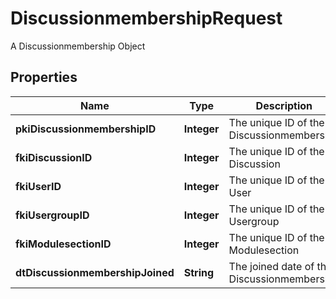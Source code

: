 

# DiscussionmembershipRequest

A Discussionmembership Object

## Properties

| Name | Type | Description | Notes |
|------------ | ------------- | ------------- | -------------|
|**pkiDiscussionmembershipID** | **Integer** | The unique ID of the Discussionmembership |  [optional] |
|**fkiDiscussionID** | **Integer** | The unique ID of the Discussion |  |
|**fkiUserID** | **Integer** | The unique ID of the User |  [optional] |
|**fkiUsergroupID** | **Integer** | The unique ID of the Usergroup |  [optional] |
|**fkiModulesectionID** | **Integer** | The unique ID of the Modulesection |  [optional] |
|**dtDiscussionmembershipJoined** | **String** | The joined date of the Discussionmembership |  |



